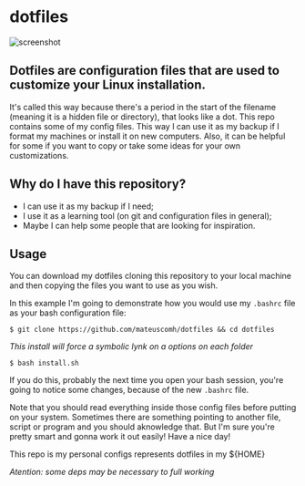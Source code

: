 # dotfiles 

![screenshot](https://raw.githubusercontent.com/mateuscomh/dotfiles/main/i3/screenshot.jpg)

## Dotfiles are configuration files that are used to customize your Linux installation.

It's called this way because there's a period in the start of the filename
(meaning it is a hidden file or directory), that looks like a dot. This repo
contains some of my config files. This way I can use it as my backup if I
format my machines or install it on new computers. Also, it can be helpful for
some if you want to copy or take some ideas for your own customizations.

## Why do I have this repository?

- I can use it as my backup if I need;
- I use it as a learning tool (on git and configuration files in general);
- Maybe I can help some people that are looking for inspiration.

## Usage

You can download my dotfiles cloning this repository to your local machine and
then copying the files you want to use as you wish.

In this example I'm going to demonstrate how you would use my `.bashrc` file as
your bash configuration file:

  ```
  $ git clone https://github.com/mateuscomh/dotfiles && cd dotfiles
  ```
  
 _This install will force a symbolic lynk on a options on each folder_
  ```
  $ bash install.sh
  ```
  
If you do this, probably the next time you open your bash session, you're going
to notice some changes, because of the new `.bashrc` file.

Note that you should read everything inside those config files before putting
on your system. Sometimes there are something pointing to another file, script
or program and you should aknowledge that. But I'm sure you're pretty smart and
gonna work it out easily! Have a nice day!

This repo is my personal configs represents dotfiles in my ${HOME}

*Atention: some deps may be necessary to full working*
